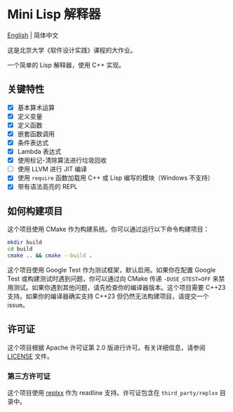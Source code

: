 # Mini Lisp 解释器

[English](./README.md) | 简体中文

这是北京大学《软件设计实践》课程的大作业。

一个简单的 Lisp 解释器，使用 C++ 实现。

## 关键特性

- [x] 基本算术运算
- [x] 定义变量
- [x] 定义函数
- [x] 嵌套函数调用
- [x] 条件表达式
- [x] Lambda 表达式
- [x] 使用标记-清除算法进行垃圾回收
- [ ] 使用 LLVM 进行 JIT 编译
- [x] 使用 `require` 函数加载用 C++ 或 Lisp 编写的模块（Windows 不支持）
- [x] 带有语法高亮的 REPL

## 如何构建项目

这个项目使用 CMake 作为构建系统。你可以通过运行以下命令构建项目：

```bash
mkdir build
cd build
cmake .. && cmake --build .
```

这个项目使用 Google Test 作为测试框架，默认启用。如果你在配置 Google Test 或构建测试时遇到问题，你可以通过向 CMake 传递 `-DUSE_GTEST=OFF` 来禁用测试。如果你遇到其他问题，请先检查你的编译器版本。这个项目需要 C++23 支持。如果你的编译器确实支持 C++23 但仍然无法构建项目，请提交一个 issue。

## 许可证
这个项目根据 Apache 许可证第 2.0 版进行许可。有关详细信息，请参阅 [LICENSE](./LICENSE) 文件。

### 第三方许可证
这个项目使用 [replxx](https://github.com/AmokHuginnsson/replxx) 作为 readline 支持。许可证包含在 `third_party/replxx` 目录中。